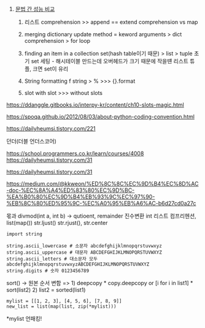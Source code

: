 1. [문법 간 성능 비교](https://www.youtube.com/watch?v=Txz7K6Zc-_M)
	1. 리스트
	comprehension >> append == extend
	comprehension vs map
	
	 2. merging dictionary
	 update method = keword arguments  > dict comprehension > for loop
	2. finding an item in a collection
	set(hash table이기 때문) > list > tuple 
	초기 set 세팅 - 해시테이블 만드는데 오버헤드가 크기 때문에 작을떈 리스트 튜플, 크면 set이 유리
	3. String formatting
	f string > % >>> {}.format
	4. slot
	with slot >>> without slots


https://ddanggle.gitbooks.io/interpy-kr/content/ch10-slots-magic.html

https://spoqa.github.io/2012/08/03/about-python-coding-convention.html

https://dailyheumsi.tistory.com/221

던더(더블 언더스코어)

https://school.programmers.co.kr/learn/courses/4008
https://dailyheumsi.tistory.com/31

https://dailyheumsi.tistory.com/31

https://medium.com/@kkweon/%ED%8C%8C%EC%9D%B4%EC%8D%AC-doc-%EC%8A%A4%ED%83%80%EC%9D%BC-%EA%B0%80%EC%9D%B4%EB%93%9C%EC%97%90-%EB%8C%80%ED%95%9C-%EC%A0%95%EB%A6%AC-b6d27cd0a27c

몫과 divmod(int a, int b) -> qutioent, remainder
진수변환 int
리스트 컴프리헨션, list(map())
str.ljust() str.rjust(), str.center
```
import string 

string.ascii_lowercase # 소문자 abcdefghijklmnopqrstuvwxyz
string.ascii_uppercase # 대문자 ABCDEFGHIJKLMNOPQRSTUVWXYZ
string.ascii_letters # 대소문자 모두 abcdefghijklmnopqrstuvwxyzABCDEFGHIJKLMNOPQRSTUVWXYZ
string.digits # 숫자 0123456789
```

sort() -> 원본 순서 변함
=> 1) deepcopy
	* copy.deepcopy or [i for i in list1]
	* sort(list2)
	2) list2 = sorted(list1)
```
mylist = [[1, 2, 3], [4, 5, 6], [7, 8, 9]]
new_list = list(map(list, zip(*mylist)))
```
*mylist 언패킹!
<!--stackedit_data:
eyJoaXN0b3J5IjpbOTU0NDU3MTM2LC0xNjg4NDY0ODI0LC01MD
AxODU1NDAsMTU5MDQ5NjY0NCwxNzA3MjA3OTIzLDE3OTIwOTY1
NjYsMTQ1NjU2OTcwMywxOTU5NDIwNDI4LDk0NzUwMzc3MSwtMT
Q2NjQxMzc4NCwxOTQwMTIzNTU4XX0=
-->